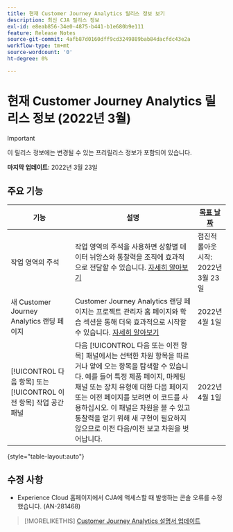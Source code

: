 ```yaml
---
title: 현재 Customer Journey Analytics 릴리스 정보 보기
description: 최신 CJA 릴리스 정보
exl-id: e8eab856-34e0-4875-b441-b1e680b9e111
feature: Release Notes
source-git-commit: 4afb87d0160dff9cd3249889bab84dacfdc43e2a
workflow-type: tm+mt
source-wordcount: '0'
ht-degree: 0%

---
```


# 현재 Customer Journey Analytics 릴리스 정보 (2022년 3월)

>[!IMPORTANT]
>
>이 릴리스 정보에는 변경될 수 있는 프리릴리스 정보가 포함되어 있습니다.

**마지막 업데이트**: 2022년 3월 23일

## 주요 기능

| 기능 | 설명 | [목표 날짜](/help/release-notes/releases.md) |
| ----------- | ---------- | ----- |
| 작업 영역의 주석 | 작업 영역의 주석을 사용하면 상황별 데이터 뉘앙스와 통찰력을 조직에 효과적으로 전달할 수 있습니다. [자세히 알아보기](/help/components/annotations/overview.md) | 점진적 롤아웃 시작: 2022년 3월 23일 |
| 새 Customer Journey Analytics 랜딩 페이지 | Customer Journey Analytics 랜딩 페이지는 프로젝트 관리자 홈 페이지와 학습 섹션을 통해 더욱 효과적으로 시작할 수 있습니다. [자세히 알아보기](/help/getting-started/landing.md) | 2022년 4월 1일 |
| [!UICONTROL 다음 항목] 또는 [!UICONTROL 이전 항목] 작업 공간 패널 | 다음 [!UICONTROL 다음 또는 이전 항목] 패널에서는 선택한 차원 항목을 따르거나 앞에 오는 항목을 탐색할 수 있습니다. 예를 들어 특정 제품 페이지, 마케팅 채널 또는 장치 유형에 대한 다음 페이지 또는 이전 페이지를 보려면 이 코드를 사용하십시오. 이 패널은 차원을 볼 수 있고 통찰력을 얻기 위해 새 구현이 필요하지 않으므로 이전 다음/이전 보고 차원을 벗어납니다. | 2022년 4월 1일 |

{style=&quot;table-layout:auto&quot;}

## 수정 사항

* Experience Cloud 홈페이지에서 CJA에 액세스할 때 발생하는 콘솔 오류를 수정했습니다. (AN-281468)

>[!MORELIKETHIS]
>[Customer Journey Analytics 설명서 업데이트](/help/release-notes/doc-changes.md)
